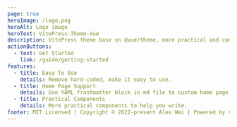 ```yaml
---
page: true
heroImage: /logo.png
heroAlt: Logo image
heroText: VitePress-Theme-Vue
description: VitePress theme base on @vue/theme, more practical and comprehensive.
actionButtons:
  - text: Get Started
    link: /guide/getting-started
features:
  - title: Easy To Use
    details: Remove hard-coded, make it easy to use.
  - title: Home Page Support
    details: Use YAML frontmatter block in md file to custom home page.
  - title: Practical Components
    details: More practical components to help you write.
footer: MIT Licensed | Copyright © 2022-present Alex Wei | Powered by VitePress
---
```


<Home />
